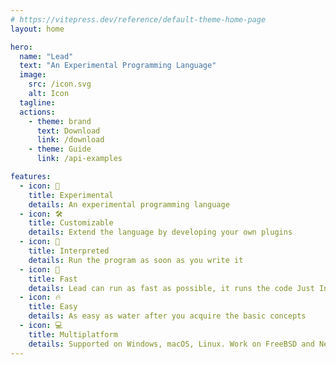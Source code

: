 ```yaml
---
# https://vitepress.dev/reference/default-theme-home-page
layout: home

hero:
  name: "Lead"
  text: "An Experimental Programming Language"
  image:
    src: /icon.svg
    alt: Icon
  tagline:
  actions:
    - theme: brand
      text: Download
      link: /download
    - theme: Guide
      link: /api-examples

features:
  - icon: 🧪
    title: Experimental
    details: An experimental programming language
  - icon: 🛠️
    title: Customizable
    details: Extend the language by developing your own plugins
  - icon: 📝
    title: Interpreted
    details: Run the program as soon as you write it
  - icon: 🚀
    title: Fast
    details: Lead can run as fast as possible, it runs the code Just In Time
  - icon: 🔥
    title: Easy
    details: As easy as water after you acquire the basic concepts
  - icon: 💻
    title: Multiplatform
    details: Supported on Windows, macOS, Linux. Work on FreeBSD and NetBSD is going on.
---
```


<!-- <div align="center" style="margin-top: 2rem;">
  <h1>Get, Set, Go 🚀</h1>
</div> -->
